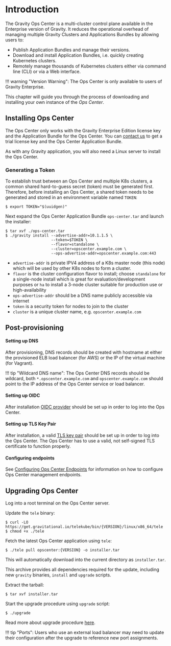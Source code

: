 # Introduction

The Gravity Ops Center is a multi-cluster control plane available in the Enterprise version of Gravity. It reduces the operational overhead of managing multiple Gravity Clusters and Applications Bundles by allowing users to:

* Publish Application Bundles and manage their versions.
* Download and install Application Bundles, i.e. quickly creating Kubernetes clusters.
* Remotely manage thousands of Kubernetes clusters either via command line (CLI) or via a Web interface.

!!! warning "Version Warning":
    The Ops Center is only available to users of Gravity Enterprise.

This chapter will guide you through the process of downloading and installing your own instance of the _Ops Center_.

## Installing Ops Center

The Ops Center only works with the Gravity Enterprise Edition license key and the Application Bundle for the Ops Center. You can [contact us](https://gravitational.com/gravity/demo/) to get a trial license key and the Ops Center Application Bundle.

As with any Gravity application, you will also need a Linux server to install the Ops Center.

### Generating a Token

To establish trust between an Ops Center and multiple K8s clusters, a common shared
hard-to-guess secret (token) must be generated first. Therefore, before
installing an Ops Center, a shared token needs to be generated and stored in an
environment variable named `TOKEN`:

```bsh
$ export TOKEN="$(uuidgen)"
```

Next expand the Ops Center Application Bundle `ops-center.tar` and launch the installer:

```bsh
$ tar xvf ./ops-center.tar
$ ./gravity install --advertise-addr=10.1.1.5 \
                    --token=$TOKEN \
                    --flavor=standalone \
                    --cluster=opscenter.example.com \
                    --ops-advertise-addr=opscenter.example.com:443
```

* `advertise-addr` is private IPV4 address of a K8s master node (this node) which will be used by other K8s nodes to form a cluster.
* `flavor` is the cluster configuration flavor to install; choose `standalone`
  for a single-node install which is great for evaluation/development purposes
  or `ha` to install a 3-node cluster suitable for production use or
  high-availability
* `ops-advertise-addr` should be a DNS name publicly accessible via internet
* `token` is a security token for nodes to join to the cluster
* `cluster` is a unique cluster name, e.g. `opscenter.example.com`

## Post-provisioning

#### Setting up DNS

After provisioning, DNS records should be created with hostname at either the provisioned ELB load balancer (for AWS) or the IP of the virtual machine (for Vagrant).

!!! tip "Wildcard DNS name":
	  The Ops Center DNS records should be wildcard, both `*.opscenter.example.com` and `opscenter.example.com` should point to the IP address
	  of the Ops Center service or load balancer.

#### Setting up OIDC

After installation [OIDC provider](/cluster/#configuring-a-cluster) should be set up in order to log into the Ops Center.

#### Setting up TLS Key Pair

After installation, a valid [TLS key pair](/cluster/#configuring-tls-key-pair) should be set up in order to log into the Ops Center. The Ops Center has to use a valid, not self-signed TLS certificate to function properly.

#### Configuring endpoints

See [Configuring Ops Center Endpoints](/cluster/#configuring-ops-center-endpoints)
for information on how to configure Ops Center management endpoints.

## Upgrading Ops Center

Log into a root terminal on the Ops Center server.

Update the `tele` binary:

```bsh
$ curl -LO https://get.gravitational.io/telekube/bin/{VERSION}/linux/x86_64/tele
$ chmod +x ./tele
```

Fetch the latest Ops Center application using `tele`:

```bsh
$ ./tele pull opscenter:{VERSION} -o installer.tar
```

This will automatically download into the current directory as `installer.tar`.

This archive provides all dependencies required for the update, including new `gravity` binaries,
`install` and `upgrade` scripts.

Extract the tarball:

```bsh
$ tar xvf installer.tar
```

Start the upgrade procedure using `upgrade` script:

```bsh
$ ./upgrade
```

Read more about upgrade procedure [here](/cluster/#performing-upgrade).

!!! tip "Ports":
    Users who use an external load balancer may need to update their configuration after the upgrade to reference new port assignments.
